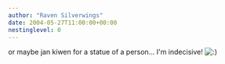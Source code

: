 ```yaml
---
author: "Raven Silverwings"
date: 2004-05-27T11:00:00+00:00
nestinglevel: 0
---
```

or maybe jan kiwen for a statue of a person... I'm indecisive! ![:)](images/smilies/icon_e_smile.gif "Smile")